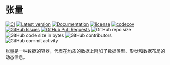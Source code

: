 # 张量

[![CI](https://github.com/YdrMaster/tensor/actions/workflows/build.yml/badge.svg?branch=main)](https://github.com/YdrMaster/tensor/actions)
[![Latest version](https://img.shields.io/crates/v/tensor.svg)](https://crates.io/crates/tensor)
[![Documentation](https://docs.rs/tensor/badge.svg)](https://docs.rs/tensor)
[![license](https://img.shields.io/github/license/YdrMaster/tensor)](https://mit-license.org/)
[![codecov](https://codecov.io/github/Simon25772/tensor/branch/ShenghuSu/graph/badge.svg)](https://codecov.io/github/Simon25772/tensor/tree/Shenghu)
[![GitHub Issues](https://img.shields.io/github/issues/YdrMaster/tensor)](https://github.com/YdrMaster/tensor/issues)
[![GitHub Pull Requests](https://img.shields.io/github/issues-pr/YdrMaster/tensor)](https://github.com/YdrMaster/tensor/pulls)
![GitHub repo size](https://img.shields.io/github/repo-size/YdrMaster/tensor)
![GitHub code size in bytes](https://img.shields.io/github/languages/code-size/YdrMaster/tensor)
![GitHub contributors](https://img.shields.io/github/contributors/YdrMaster/tensor)
![GitHub commit activity](https://img.shields.io/github/commit-activity/m/YdrMaster/tensor)

张量是一种数据的容器，代表在均质的数据上附加了数据类型、形状和数据布局的动态信息。
